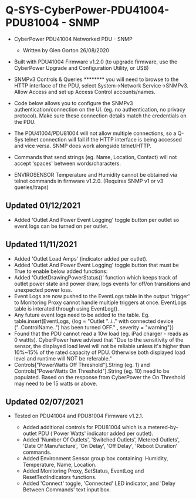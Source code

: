 # Q-SYS-CyberPower-PDU41004-PDU81004 - SNMP
- CyberPower PDU41004 Networked PDU - SNMP
  - Written by Glen Gorton 26/08/2020

- Built with PDU41004 Firmware v1.2.0 (to upgrade firmware, use the CyberPower Upgrade and Configuration Utility, or USB)

- SNMPv3 Controls & Queries ******** you will need to browse to the HTTP interface of the PDU, select System->Network Service->SNMPv3. Allow Access and set up Access Control accounts/names.

- Code below allows you to configure the SNMPv3 authentication/connection on the UI. (eg. no authentication, no privacy protocol). Make sure these connection details match the credentials on the PDU.

- The PDU41004/PDU81004 will not allow multiple connections, so a Q-Sys telnet connection will fail if the HTTP interface is being accessed and vice versa. SNMP does work alongside telnet/HTTP.

- Commands that send strings (eg. Name, Location, Contact) will not accept 'spaces' between words/characters.
- ENVIROSENSOR Temperature and Humidity cannot be obtained via telnet commands in firmware v1.2.0. (Requires SNMP v1 or v3 queries/traps)



## Updated 01/12/2021
  - Added 'Outlet And Power Event Logging' toggle button per outlet so event logs can be turned on per outlet.

## Updated 11/11/2021

  - Added 'Outlet Load Amps' (indicator added per outlet).
  - Added 'Outlet And Power Event Logging' toggle button that must be True to enable below added functions:
  - Added 'OutletDrawingPowerStatus()' function which keeps track of outlet power state and power draw, logs events for off/on transitions and unexpected power loss.
  - Event Logs are now pushed to the EventLogs table in the output 'trigger' to Monitoring Proxy cannot handle multiple triggers at once. EventLogs table is interated through using EventLog().
  - Any future event logs need to be added to the table. Eg. table.insert(EventLogs, {log = "Outlet "..i.." with connected device ("..ControlName..") has been turned OFF." , severity = "warning"})
  - Found that the PDU cannot read a 10w load (eg. iPad charger - reads as 0 wattts). CyberPower have advised that "Due to the sensitivity of the sensor, the displayed load level will not be reliable unless it's higher than 10%~15% of the rated capacity of PDU. Otherwise both displayed load level and runtime will NOT be referable."
  - Controls["PowerWatts Off Threshold"].String (eg. 1) and Controls["PowerWatts On Threshold"].String (eg. 10) need to be populated. Based on the response from CyberPower the On Threshold may need to be 15 watts or above.

## Updated 02/07/2021

- Tested on PDU41004 and PDU81004 Firmware v1.2.1.

  - Added additional controls for PDU81004 which is a metered-by-outlet PDU ('Power Watts' indicator added per outlet).
  - Added 'Number Of Outlets', 'Switched Outlets', Metered Outlets', 'Date Of Manufacture', 'On Delay', 'Off Delay', 'Reboot Duration' commands.
  - Added Environment Sensor group box containing: Humidity, Temperature, Name, Location.
  - Added Monitoring Proxy, SetStatus, EventLog and ResetTextIndicators functions.
  - Added 'Connect' toggle, 'Connected' LED indicator, and 'Delay Between Commands' text input box.


